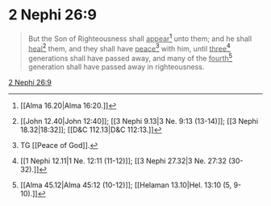 # 2 Nephi 26:9

> But the Son of Righteousness shall <u>appear</u>[^a] unto them; and he shall <u>heal</u>[^b] them, and they shall have <u>peace</u>[^c] with him, until <u>three</u>[^d] generations shall have passed away, and many of the <u>fourth</u>[^e] generation shall have passed away in righteousness.

[2 Nephi 26:9](https://www.churchofjesuschrist.org/study/scriptures/bofm/2-ne/26?lang=eng&id=p9#p9)


[^a]: [[Alma 16.20|Alma 16:20.]]
[^b]: [[John 12.40|John 12:40]]; [[3 Nephi 9.13|3 Ne. 9:13 (13-14)]]; [[3 Nephi 18.32|18:32]]; [[D&C 112.13|D&C 112:13.]]
[^c]: TG [[Peace of God]].
[^d]: [[1 Nephi 12.11|1 Ne. 12:11 (11-12)]]; [[3 Nephi 27.32|3 Ne. 27:32 (30-32).]]
[^e]: [[Alma 45.12|Alma 45:12 (10-12)]]; [[Helaman 13.10|Hel. 13:10 (5, 9-10).]]

